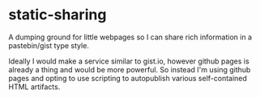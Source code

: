 # static-sharing
A dumping ground for little webpages so I can share rich information in a pastebin/gist type style.

Ideally I would make a service similar to gist.io, however github pages is already a thing and would be more powerful.
So instead I'm using github pages and opting to use scripting to autopublish various self-contained HTML artifacts.
